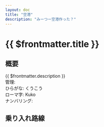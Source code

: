 ```yaml
---
layout: doc
title: "空港"
description: "みーつー空港作った？"
---
```


# {{ $frontmatter.title }}
<!-- ![駅の写真の説明](駅の写真のURL) -->

## 概要
{{ $frontmatter.description }}  
管理:   
ひらがな: くうこう  
ローマ字: Kuko  
ナンバリング: <Numberling />

## 乗り入れ路線
<LineInfo />